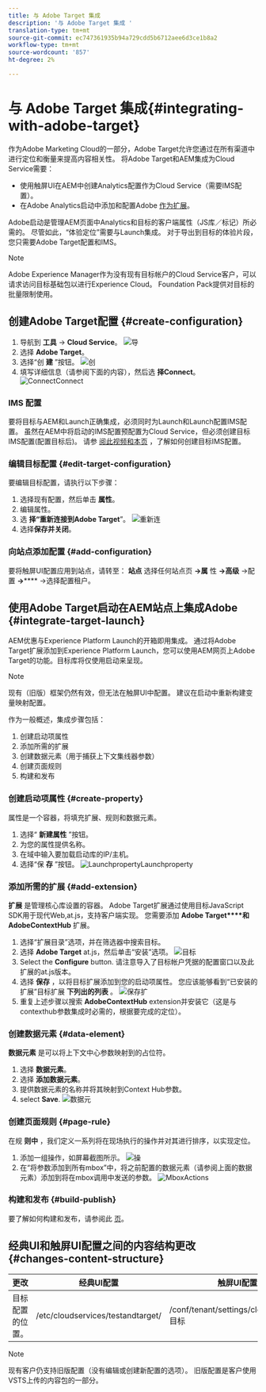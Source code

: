 ```yaml
---
title: 与 Adobe Target 集成
description: '与 Adobe Target 集成 '
translation-type: tm+mt
source-git-commit: ec747361935b94a729cdd5b6712aee6d3ce1b8a2
workflow-type: tm+mt
source-wordcount: '857'
ht-degree: 2%

---
```



# 与 Adobe Target 集成{#integrating-with-adobe-target}

作为Adobe Marketing Cloud的一部分，Adobe Target允许您通过在所有渠道中进行定位和衡量来提高内容相关性。 将Adobe Target和AEM集成为Cloud Service需要：

* 使用触屏UI在AEM中创建Analytics配置作为Cloud Service（需要IMS配置）。
* 在Adobe Analytics启动中添加和配置Adobe [作为扩展](https://docs.adobe.com/content/help/en/launch/using/intro/get-started/quick-start.html)。

Adobe启动是管理AEM页面中Analytics和目标的客户端属性（JS库／标记）所必需的。 尽管如此，“体验定位”需要与Launch集成。 对于导出到目标的体验片段，您只需要Adobe Target配置和IMS。

>[!NOTE]
>
>Adobe Experience Manager作为没有现有目标帐户的Cloud Service客户，可以请求访问目标基础包以进行Experience Cloud。 Foundation Pack提供对目标的批量限制使用。

## 创建Adobe Target配置 {#create-configuration}

1. 导航到 **工具** → **Cloud Service**。
   ![导](assets/cloudservice.png "航")
2. 选择 **Adobe Target**。
3. 选择“创 **建** ”按钮。
   ![创](assets/tenant.png "建")
4. 填写详细信息（请参阅下面的内容），然后选 **择Connect**。
   ![ConnectConnect](assets/open_screen.png "")

### IMS 配置

要将目标与AEM和Launch正确集成，必须同时为Launch和Launch配置IMS配置。 虽然在AEM中将启动的IMS配置预配置为Cloud Service，但必须创建目标IMS配置(配置目标后)。 请参 [阅此视频](https://helpx.adobe.com/experience-manager/kt/sites/using/aem-sites-target-standard-technical-video-understand.html)[和本页](https://docs.adobe.com/content/help/en/experience-manager-65/administering/integration/integration-ims-adobe-io.html) ，了解如何创建目标IMS配置。

### 编辑目标配置 {#edit-target-configuration}

要编辑目标配置，请执行以下步骤：

1. 选择现有配置，然后单击 **属性**。
2. 编辑属性。
3. 选 **择“重新连接到Adobe Target**”。
   ![重新连](assets/edit_config_page.png "接重新连接")
4. 选择&#x200B;**保存并关闭**。

### 向站点添加配置 {#add-configuration}

要将触屏UI配置应用到站点，请转至： **站点** 选择任何站点页 **→属** 性 **→高级** →配置 **→****** →选择配置租户。

## 使用Adobe Target启动在AEM站点上集成Adobe {#integrate-target-launch}

AEM优惠与Experience Platform Launch的开箱即用集成。 通过将Adobe Target扩展添加到Experience Platform Launch，您可以使用AEM网页上Adobe Target的功能。目标库将仅使用启动来呈现。

>[!NOTE]
>
>现有（旧版）框架仍然有效，但无法在触屏UI中配置。 建议在启动中重新构建变量映射配置。

作为一般概述，集成步骤包括：

1. 创建启动项属性
2. 添加所需的扩展
3. 创建数据元素（用于捕获上下文集线器参数）
4. 创建页面规则
5. 构建和发布

### 创建启动项属性 {#create-property}

属性是一个容器，将填充扩展、规则和数据元素。

1. 选择“ **新建属性** ”按钮。
2. 为您的属性提供名称。
3. 在域中输入要加载启动库的IP/主机。
4. 选择“保 **存** ”按钮。
   ![LaunchpropertyLaunchproperty](assets/properties_newproperty.png "")

### 添加所需的扩展 {#add-extension}

**扩展** 是管理核心库设置的容器。 Adobe Target扩展通过使用目标JavaScript SDK用于现代Web,at.js，支持客户端实现。 您需要添加 **Adobe Target****和AdobeContextHub** 扩展。

1. 选择“扩展目录”选项，并在筛选器中搜索目标。
2. 选择 **Adobe Target** at.js，然后单击“安装”选项。
   ![目标](assets/search_ext.png "搜索目标搜索")
3. Select the **Configure** button. 请注意导入了目标帐户凭据的配置窗口以及此扩展的at.js版本。
4. 选择 **保存** ，以将目标扩展添加到您的启动项属性。 您应该能够看到“已安装的扩展”目标扩展 **下列出的列表** 。
   ![保存扩](assets/configure_extension.png "展保存扩展")
5. 重复上述步骤以搜索 **AdobeContextHub** extension并安装它（这是与contexthub参数集成时必需的，根据要完成的定位）。

### 创建数据元素 {#data-element}

**数据元素** 是可以将上下文中心参数映射到的占位符。

1. 选择 **数据元素**。
2. 选择 **添加数据元素**。
3. 提供数据元素的名称并将其映射到Context Hub参数。
4. select **Save**.
   ![数据元](assets/data_elem.png "素数据元素")

### 创建页面规则 {#page-rule}

在规 **则中** ，我们定义一系列将在现场执行的操作并对其进行排序，以实现定位。

1. 添加一组操作，如屏幕截图所示。
   ![操](assets/rules.png "作")
2. 在“将参数添加到所有mbox”中，将之前配置的数据元素（请参阅上面的数据元素）添加到将在mbox调用中发送的参数。
   ![MboxActions](assets/map_data.png "")

### 构建和发布 {#build-publish}

要了解如何构建和发布，请参阅此 [页](https://docs.adobe.com/content/help/en/experience-manager-learn/aem-target-tutorial/aem-target-implementation/using-launch-adobe-io.html)。

## 经典UI和触屏UI配置之间的内容结构更改 {#changes-content-structure}

| **更改** | **经典UI配置** | **触屏UI配置** | **后果** |
|---|---|---|---|
| 目标配置的位置。 | /etc/cloudservices/testandtarget/ | /conf/tenant/settings/cloudservices/目标 | 以前在/etc/cloudservices/testandtarget下存在多个配置，但现在在租户下将存在单个配置。 |

>[!NOTE]
>
>现有客户仍支持旧版配置（没有编辑或创建新配置的选项）。 旧版配置是客户使用VSTS上传的内容包的一部分。
